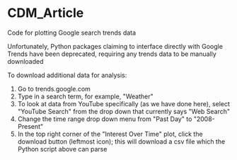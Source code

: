 # CDM_Article
Code for plotting Google search trends data

Unfortunately, Python packages claiming to interface directly with Google Trends have been deprecated, requiring any trends data to be manually downloaded

To download additional data for analysis:
1. Go to trends.google.com
2. Type in a search term, for example, "Weather"
3. To look at data from YouTube specifically (as we have done here), select "YouTube Search" from the drop down that currently says "Web Search"
4. Change the time range drop down menu from "Past Day" to "2008-Present"
5. In the top right corner of the "Interest Over Time" plot, click the download button (leftmost icon); this will download a csv file which the Python script above can parse
